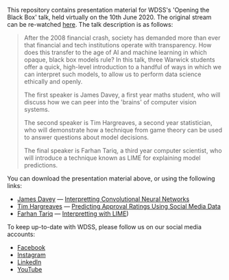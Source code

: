 This repository contains presentation material for WDSS's 'Opening the Black Box' talk, held virtually on the 10th June 2020. The original stream can be re-watched [here](https://www.youtube.com/watch?v=7Jlso3htuBE). The talk description is as follows:

> After the 2008 financial crash, society has demanded more than ever  that financial and tech institutions operate with transparency. How does this transfer to the age of AI and machine learning in which opaque, black box models rule? In this talk, three Warwick students offer a quick, high-level introduction to a handful of ways in which we can interpret such models, to allow us to perform data science ethically and openly.
>
> The first speaker is James Davey, a first year maths student, who will discuss how we can peer into the 'brains' of computer vision systems.
>
> The second speaker is Tim Hargreaves, a second year statistician, who will demonstrate how a technique from game theory can be used to answer questions about model decisions.
>
> The final speaker is Farhan Tariq, a third year computer scientist, who will introduce a technique known as LIME for explaining model predictions.

You can download the presentation material above, or using the following links:

- [James Davey](https://www.linkedin.com/in/james-davey-0aa996197/) — [Interpretting Convolutional Neural Networks](https://github.com/Molten-Ice/opening-the-black-box/blob/master/cnns/presentation.pptx)
- [Tim Hargreaves](https://www.linkedin.com/in/tim-hargreaves/) — [Predicting Approval Ratings Using Social Media Data](https://github.com/warwickdatascience/opening-the-black-box/raw/master/shapley_values/presentation.pptx)
- [Farhan Tariq](https://www.linkedin.com/in/ftariq1/) — [Interpretting with LIME](https://github.com/warwickdatascience/opening-the-black-box/raw/master/lime/presentation.pptx))

To keep up-to-date with WDSS, please follow us on our social media accounts:

- [Facebook](https://www.facebook.com/warwickdatascience)
- [Instagram](https://www.instagram.com/warwick_data_science/)
- [LinkedIn](https://www.linkedin.com/company/warwick-data-science-society/)
- [YouTube](https://www.youtube.com/channel/UCIsrd9wsNF5blsacM7f6GqA)

